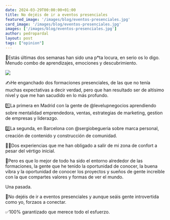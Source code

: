 ```yaml
---
date: 2024-03-29T00:00:00+01:00
title: No dejéis de ir a eventos presenciales
featured_image: '/images/blog/eventos-presenciales.jpg'
card_image: '/images/blog/eventos-presenciales.jpg'
images: ['/images/blog/eventos-presenciales.jpg']
author: pedropardal
layout: post
tags: ["opinion"]
---
```


🤯Estás últimas dos semanas han sido una p*ta locura, en serio os lo digo. Menudo combo de aprendizajes, emociones y descubrimiento.

![](/images/blog/eventos-presenciales.jpg)


✍️He enganchado dos formaciones presenciales, de las que no tenía muchas expectativas a decir verdad, pero que han resultado ser de altísimo nivel y que me han sacudido en lo más profundo.

1️⃣La primera en Madrid con la gente de @levelupnegocios aprendiendo sobre mentalidad emprendedora, ventas, estrategias de marketing, gestion de empresas y liderazgo.

2️⃣La segunda, en Barcelona con @sergiobegueria sobre marca personal, creación de contenido y construcción de comunidad.

🏄‍♂️Dos experiencias que me han obligado a salir de mi zona de confort a pesar del vértigo inicial.

👫Pero es que lo mejor de todo ha sido el entorno alrededor de las formaciones, la gente que he tenido la oportunidad de conocer, la buena vibra y la oportunidad de conocer los proyectos y sueños de gente increible con la que compartes valores y formas de ver el mundo.

Una pasada.

🚀No dejéis de ir a eventos presenciales y aunque seáis gente introvertida como yo, forzaos a conectar.

✅100% garantizado que merece todo el esfuerzo.
